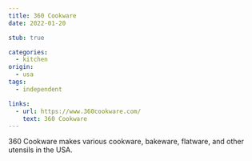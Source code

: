 ```yaml
---
title: 360 Cookware
date: 2022-01-20

stub: true

categories:
  - kitchen
origin:
  - usa
tags:
  - independent

links:
  - url: https://www.360cookware.com/
    text: 360 Cookware
---
```


360 Cookware makes various cookware, bakeware, flatware, and other utensils in
the USA.
